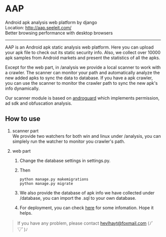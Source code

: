 # AAP
Android apk analysis web platform by django  
Location: http://aap.seeleit.com/  
Better browsing performance with desktop browsers  

***

AAP is an Android apk static analysis web platform. Here you can upload your apk file to check out its static security info. Also, we collect over 10000 apk samples from Android markets and present the statistics of all the apks.  

Except for the web part, in /analysis we provide a local scanner to work with a crawler. The scanner can monitor your path and automatically analyze the new added apks to sync the data to database. If you have a apk crawler, you can use the scanner to monitor the crawler path to sync the new apk's info dynamically.  

Our scanner module is based on [androguard](https://github.com/androguard/androguard) which implements permission, ad sdk and obfuscation analysis.  

## How to use

1. scanner part  
	We provide two watchers for both win and linux under /analysis, you can simplely run the watcher to monitor you crawler's path.  
	
2. web part  

	1. Change the database settings in settings.py.

	2. Then 
		```
		python manage.py makemigrations
		python manage.py migrate
		```
	3. We also provide the database of apk info we have collected under /database, you can import the .sql to your own database.
	4. For deployment, you can check [here](https://github.com/HevLfreis/server) for some infomation. Hope it helps.


> If you have any problem, please contact hevlhayt@foxmail.com (ﾉﾟ▽ﾟ)ﾉ








